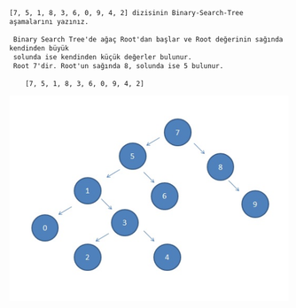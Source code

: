 
    [7, 5, 1, 8, 3, 6, 0, 9, 4, 2] dizisinin Binary-Search-Tree aşamalarını yazınız.
    
     Binary Search Tree'de ağaç Root'dan başlar ve Root değerinin sağında kendinden büyük
     solunda ise kendinden küçük değerler bulunur.
     Root 7'dir. Root'un sağında 8, solunda ise 5 bulunur.

        [7, 5, 1, 8, 3, 6, 0, 9, 4, 2]


![tree](https://github.com/esma6/Data_Structures_and_Algorithm/blob/main/rsm1.png)
